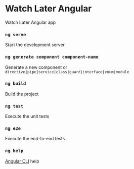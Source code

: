 # Watch Later Angular

Watch Later Angular app

### `ng serve`

Start the development server

### `ng generate component component-name`

Generate a new component or `directive|pipe|service|class|guard|interface|enum|module`

### `ng build`

Build the project

### `ng test`

Execute the unit tests

### `ng e2e`

Execute the end-to-end tests

### `ng help`

[Angular CLI](https://angular.io/cli) help
